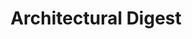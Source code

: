 ---
title: > #shorten me
  Architectural Digest
name: >
  Architectural Digest
buy_now: "https://www.amazon.com/Conde-Nast-Publications-Architectural-Digest/dp/B001U5SPHO?SubscriptionId=AKIAIA5RBQIWQVTCUEUQ&tag=coldcutdeals-20&linkCode=xm2&camp=2025&creative=165953&creativeASIN=B001U5SPHO"
description_markdown: >-

  Architectural Digest
tweet_id_str: "940269084922601472"
price: "$71.88"
list_price: "$71.88"
deal_price: "$24.99"
you_save: "$46.89 (65%)"
asin: "B001U5SPHO"
image: "https://images-na.ssl-images-amazon.com/images/I/61PQNaW5ETL.jpg"
---
